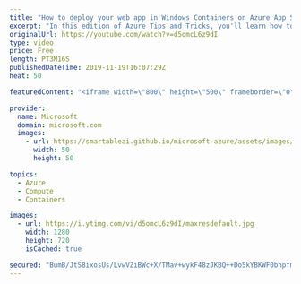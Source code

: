 ```yaml
---
title: "How to deploy your web app in Windows Containers on Azure App Service | Azure Tips and Tricks"
excerpt: "In this edition of Azure Tips and Tricks, you'll learn how to deploy your web app in Windows Containers on Azure App Service. Windows Containers that run in an App Service web app provide you with the benefits of Azure like scaling and deployment slots, while still giving you a lot of control over your"
originalUrl: https://youtube.com/watch?v=d5omcL6z9dI
type: video
price: Free
length: PT3M16S
publishedDateTime: 2019-11-19T16:07:29Z
heat: 50

featuredContent: "<iframe width=\"800\" height=\"500\" frameborder=\"0\" src=\"https://www.youtube.com/embed/d5omcL6z9dI\" allow=\"accelerometer; autoplay; encrypted-media; gyroscope; picture-in-picture\" allowfullscreen></iframe>"

provider:
  name: Microsoft
  domain: microsoft.com
  images:
    - url: https://smartableai.github.io/microsoft-azure/assets/images/organizations/microsoft.com-50x50.jpg
      width: 50
      height: 50

topics:
  - Azure
  - Compute
  - Containers

images:
  - url: https://i.ytimg.com/vi/d5omcL6z9dI/maxresdefault.jpg
    width: 1280
    height: 720
    isCached: true

secured: "BumB/JtS8ixosUs/LvwVZiBWc+X/TMav+wykF48zJKBQ++Do5kYBKWF0bhpfmGn3vxenui294L76pgy8m0htqchT4YAOc4fdOKgJIQQDitNevV+dw+8niHnibTjCXIwiOSIUFfSiJJibJkhaN34PqpIz5zyXu0zgIZWZvDqCbYhJqv6gL2FFLS4UG0TfrXCqLP8P0ruwigFRolA8cdzXQRKXAJg0xJlkrgTrFcjY5EZ2KV7kkhoRQ2Ami0J5xc7boBBQ3BcVV8xJaS9v5buinzScE+xd6iyJeofx0l3DBiK5ntvYi+fh8BrGqWbtzgFyrzmohhE42Tb5qO0x1PpIZRxLeCbn6GIEVi/u0ixVLl7Ivft8cAcuqiTN9utUQpHYkPZXBv3UDlKLm+bDcxNlu+iiwNE9qp/6sui1/TLAqH4=;Q4UfZrJT5GtlbW5M+wLOoA=="
---
```


